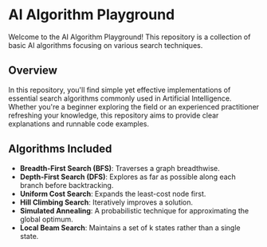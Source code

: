 # AI Algorithm Playground

Welcome to the AI Algorithm Playground! This repository is a collection of basic AI algorithms focusing on various search techniques.

## Overview

In this repository, you'll find simple yet effective implementations of essential search algorithms commonly used in Artificial Intelligence. Whether you're a beginner exploring the field or an experienced practitioner refreshing your knowledge, this repository aims to provide clear explanations and runnable code examples.

## Algorithms Included

- **Breadth-First Search (BFS)**: Traverses a graph breadthwise.
- **Depth-First Search (DFS)**: Explores as far as possible along each branch before backtracking.
- **Uniform Cost Search**: Expands the least-cost node first.
- **Hill Climbing Search**: Iteratively improves a solution.
- **Simulated Annealing**: A probabilistic technique for approximating the global optimum.
- **Local Beam Search**: Maintains a set of k states rather than a single state.


